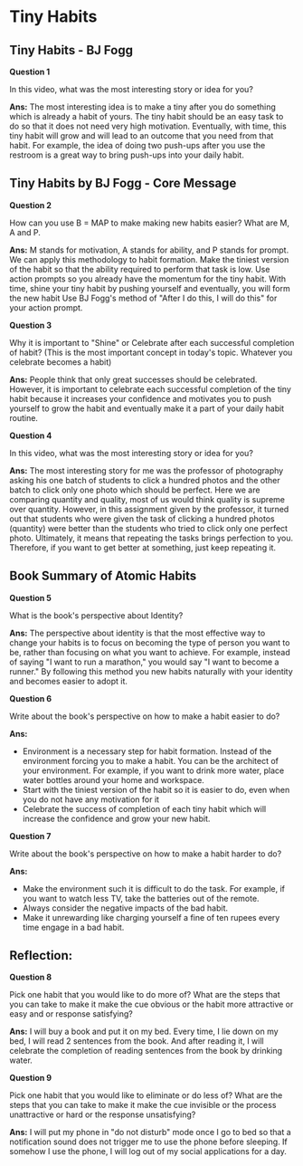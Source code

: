 # Tiny Habits

## Tiny Habits - BJ Fogg

**Question 1**

In this video, what was the most interesting story or idea for you?

**Ans:** The most interesting idea is to make a tiny after you do something which is already a habit of yours. The tiny habit should be an easy task to do so that it does not need very high motivation. Eventually, with time, this tiny habit will grow and will lead to an outcome that you need from that habit.
For example, the idea of doing two push-ups after you use the restroom is a great way to bring push-ups into your daily habit.

## Tiny Habits by BJ Fogg - Core Message

**Question 2**

How can you use B = MAP to make making new habits easier? What are M, A and P.

**Ans:** M stands for motivation, A stands for ability, and P stands for prompt. We can apply this methodology to habit formation. Make the tiniest version of the habit so that the ability required to perform that task is low. Use action prompts so you already have the momentum for the tiny habit. With time, shine your tiny habit by pushing yourself and eventually, you will form the new habit
Use BJ Fogg's method of "After I do this, I will do this" for your action prompt.

**Question 3**

Why it is important to "Shine" or Celebrate after each successful completion of habit? (This is the most important concept in today's topic. Whatever you celebrate becomes a habit)

**Ans:** People think that only great successes should be celebrated. However, it is important to celebrate each successful completion of the tiny habit because it increases your confidence and motivates you to push yourself to grow the habit and eventually make it a part of your daily habit routine.

**Question 4**

In this video, what was the most interesting story or idea for you?

**Ans:** The most interesting story for me was the professor of photography asking his one batch of students to click a hundred photos and the other batch to click only one photo which should be perfect. Here we are comparing quantity and quality, most of us would think quality is supreme over quantity. However, in this assignment given by the professor, it turned out that students who were given the task of clicking a hundred photos (quantity) were better than the students who tried to click only one perfect photo.
Ultimately, it means that repeating the tasks brings perfection to you. Therefore, if you want to get better at something, just keep repeating it.

## Book Summary of Atomic Habits

**Question 5**

What is the book's perspective about Identity?

**Ans:** The perspective about identity is that the most effective way to change your habits is to focus on becoming the type of person you want to be, rather than focusing on what you want to achieve. For example, instead of saying "I want to run a marathon," you would say "I want to become a runner."
By following this method you new habits naturally with your identity and becomes easier to adopt it.

**Question 6**

Write about the book's perspective on how to make a habit easier to do?

**Ans:**

- Environment is a necessary step for habit formation. Instead of the environment forcing you to make a habit. You can be the architect of your environment. For example, if you want to drink more water, place water bottles around your home and workspace.
- Start with the tiniest version of the habit so it is easier to do, even when you do not have any motivation for it
- Celebrate the success of completion of each tiny habit which will increase the confidence and grow your new habit.

**Question 7**

Write about the book's perspective on how to make a habit harder to do?

**Ans:**

- Make the environment such it is difficult to do the task. For example, if you want to watch less TV, take the batteries out of the remote.
- Always consider the negative impacts of the bad habit.
- Make it unrewarding like charging yourself a fine of ten rupees every time engage in a bad habit.

## Reflection:

**Question 8**

Pick one habit that you would like to do more of? What are the steps that you can take to make it make the cue obvious or the habit more attractive or easy and or response satisfying?

**Ans:** I will buy a book and put it on my bed. Every time, I lie down on my bed, I will read 2 sentences from the book. And after reading it, I will celebrate the completion of reading sentences from the book by drinking water.

**Question 9**

Pick one habit that you would like to eliminate or do less of? What are the steps that you can take to make it make the cue invisible or the process unattractive or hard or the response unsatisfying?

**Ans:** I will put my phone in "do not disturb" mode once I go to bed so that a notification sound does not trigger me to use the phone before sleeping. If somehow I use the phone, I will log out of my social applications for a day.